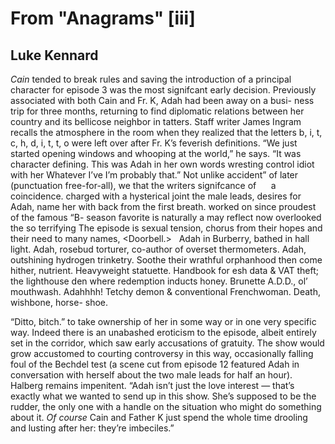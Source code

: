 # From "Anagrams" [iii]
## Luke Kennard
_Cain_ tended to break rules and saving the introduction of a principal
character for episode 3 was the most signifcant early decision. Previously
associated with both Cain and Fr. K, Adah had been away on a busi-
ness trip for three months, returning to find diplomatic relations between her
country and its bellicose neighbor in tatters. Staff writer James Ingram
recalls the atmosphere in the room when they realized that
the letters b, i, t, c, h, d, i, t, t, o were left over after Fr. K’s feverish
definitions. “We just started opening windows and whooping at the world,” he
says. “It was character defining. This was Adah in her own words
wresting control idiot with her Whatever I’ve I’m probably that.” Not unlike
accident” of later (punctuation free-for-all), we that the writers signifcance
of      a coincidence. charged with
a hysterical joint the male leads, desires for Adah, name her with
back from the first breath. worked on since proudest of
the famous “B- season favorite is naturally a may reflect now overlooked the
so terrifying The episode is sexual tension, chorus from their hopes and their
need to many names,
<Doorbell.>   Adah in Burberry, bathed in hall light. Adah, rosebud torturer,
co-author of overset thermometers. Adah, outshining hydrogen trinketry. Soothe
their wrathful orphanhood then come hither, nutrient. Heavyweight statuette.
Handbook for esh data & VAT theft; the lighthouse den where redemption inducts
honey. Brunette A.D.D., ol’ mouthwash. Adahhhh! Tetchy demon & conventional
Frenchwoman. Death, wishbone, horse- shoe.

“Ditto, bitch.”
to take ownership of her in some way or in one very specific way. Indeed there
is an unabashed eroticism to the episode, albeit entirely set in the corridor,
which saw early accusations of gratuity. The show would grow accustomed to
courting controversy in this way, occasionally falling foul of the Bechdel
test (a scene cut from episode 12 featured Adah in conversation with herself
about the two male leads for half an hour). Halberg remains impenitent. “Adah
isn’t just the love interest — that’s exactly what we wanted to send up in
this show. She’s supposed to be the rudder, the only one with a handle on the
situation who might do something about it. _Of course_ Cain and Father K just
spend the whole time drooling and lusting after her: they’re imbeciles.”